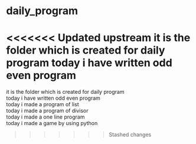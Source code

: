 # daily_program
<<<<<<< Updated upstream
it is the folder which is created for daily program
today i have written odd even program
=======
it is the folder which is created for daily program<br/>
today i have written odd even program<br/>
today i made a program of list<br/>
today i made a program of divisor<br/>
today i made a one line program<br/>
today i made a game by using python<br/>
>>>>>>> Stashed changes
